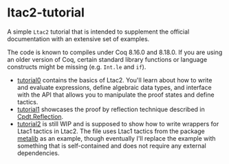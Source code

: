 # ltac2-tutorial
A simple `Ltac2` tutorial that is intended to supplement the official documentation with an extensive set of examples.

The code is known to compiles under Coq 8.16.0 and 8.18.0. If you are using an older version of Coq, certain standard library functions or language constructs might be missing (e.g. `Int.le` and `if`).

- [tutorial0](theories/tutorial0.v) contains the basics of Ltac2. You'll learn about how to write and evaluate expressions, define algebraic data types, and interface with the API that allows you to manipulate the proof states and define tactics.
- [tutorial1](theories/tutorial1.v) showcases the proof by reflection technique described in [Cpdt.Reflection](http://adam.chlipala.net/cpdt/html/Cpdt.Reflection.html).
- [tutorial2](theories/tutorial2.v) is still WIP and is supposed to show how to write wrappers for Ltac1 tactics in Ltac2. The file uses Ltac1 tactics from the package [metalib](https://github.com/plclub/metalib) as an example, though eventually I'll replace the example with something that is self-contained and does not require any external dependencies.
